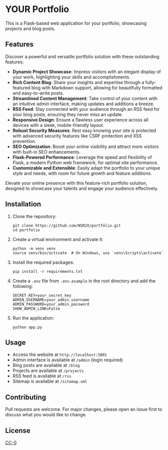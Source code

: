 # YOUR Portfolio

This is a Flask-based web application for your portfolio, showcasing projects and blog posts.

## Features

Discover a powerful and versatile portfolio solution with these outstanding features:

- **Dynamic Project Showcase**: Impress visitors with an elegant display of your work, highlighting your skills and accomplishments.
- **Rich Content Blog**: Share your insights and expertise through a fully-featured blog with Markdown support, allowing for beautifully formatted and easy-to-write posts.
- **Streamlined Content Management**: Take control of your content with an intuitive admin interface, making updates and additions a breeze.
- **RSS Feed**: Stay connected with your audience through an RSS feed for your blog posts, ensuring they never miss an update.
- **Responsive Design**: Ensure a flawless user experience across all devices with a sleek, mobile-friendly layout.
- **Robust Security Measures**: Rest easy knowing your site is protected with advanced security features like CSRF protection and XSS prevention.
- **SEO Optimization**: Boost your online visibility and attract more visitors with built-in SEO enhancements.
- **Flask-Powered Performance**: Leverage the speed and flexibility of Flask, a modern Python web framework, for optimal site performance.
- **Customizable and Extensible**: Easily adapt the portfolio to your unique style and needs, with room for future growth and feature additions.

Elevate your online presence with this feature-rich portfolio solution, designed to showcase your talents and engage your audience effectively.

## Installation

1. Clone the repository:
   ```
   git clone https://github.com/NSR2X/portfolio.git
   cd portfolio
   ```

2. Create a virtual environment and activate it:
   ```
   python -m venv venv
   source venv/bin/activate  # On Windows, use `venv\Scripts\activate`
   ```

3. Install the required packages:
   ```
   pip install -r requirements.txt
   ```

4. Create a `.env` file from `.env.example` in the root directory and add the following:
   ```
   SECRET_KEY=your_secret_key
   ADMIN_USERNAME=your_admin_username
   ADMIN_PASSWORD=your_admin_password
   SHOW_ADMIN_LINK=False
   ```

5. Run the application:
   ```
   python app.py
   ```

## Usage

- Access the website at `http://localhost:5001`
- Admin interface is available at `/admin` (login required)
- Blog posts are available at `/blog`
- Projects are available at `/projects`
- RSS feed is available at `/rss`
- Sitemap is available at `/sitemap.xml`

## Contributing

Pull requests are welcome. For major changes, please open an issue first to discuss what you would like to change.

## License

[CC-0](https://creativecommons.org/publicdomain/zero/1.0/deed.en)